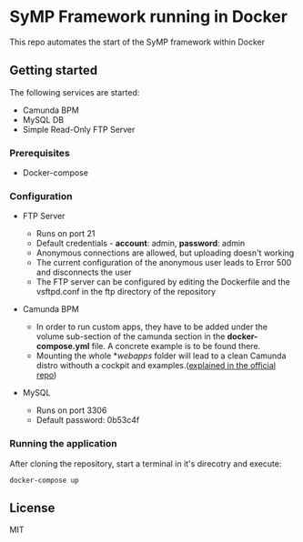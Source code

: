 # SyMP Framework running in Docker 
This repo automates the start of the SyMP framework within Docker

## Getting started
The following services are started:
- Camunda BPM 
- MySQL DB
- Simple Read-Only FTP Server 

### Prerequisites
- Docker-compose

### Configuration
- FTP Server
    - Runs on port 21
    - Default credentials - **account**: admin, **password**: admin
    - Anonymous connections are allowed, but uploading doesn't working
    - The current configuration of the anonymous user leads to Error 500 and disconnects the user
    - The FTP server can be configured by editing the Dockerfile and the vsftpd.conf in the ftp directory of the repository 
    
- Camunda BPM
    - In order to run custom apps, they have to be added under the volume sub-section of the camunda section in the **docker-compose.yml** file. 
    A concrete example is to be found there.
    - Mounting the whole **webapps* folder will lead to a clean Camunda distro withouth a cockpit and examples.([explained in the official repo](https://github.com/camunda/docker-camunda-bpm-platform#add-own-process-application))

- MySQL
    - Runs on port 3306
    - Default password: 0b53c4f

### Running the application

After cloning the repository, start a terminal in it's direcotry and execute: 

```
docker-compose up
```

## License
MIT
